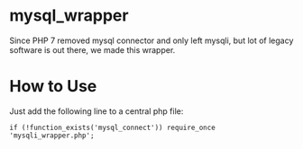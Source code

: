 # mysql_wrapper
Since PHP 7 removed mysql connector and only left mysqli, but lot of legacy software is out there, we made this wrapper.

# How to Use
Just add the following line to a central php file:

`if (!function_exists('mysql_connect')) require_once 'mysqli_wrapper.php';`
